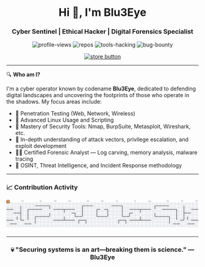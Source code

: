 <h1 align="center">Hi 👋, I'm Blu3Eye</h1>
<h3 align="center">Cyber Sentinel | Ethical Hacker | Digital Forensics Specialist</h3>

<p align="center">
  <!-- Profile Views -->
  <img src="https://komarev.com/ghpvc/?username=Cs-Blu3Eye&label=Profile%20Views&color=0e75b6&style=flat" alt="profile-views" />

  <!-- Jumlah Repo -->
  <img src="https://img.shields.io/badge/Repos-10-blue?style=flat" alt="repos" />

  <!-- Tools Hacking -->
  <img src="https://img.shields.io/badge/Tools-5-success?style=flat" alt="tools-hacking" />

  <!-- Bug Bounty -->
  <img src="https://img.shields.io/badge/Bug%20Bounty-3-critical?style=flat" alt="bug-bounty" />
</p>

<p align="center">
  <a href="https://codeze3-roo.creator-spring.com" target="_blank">
    <img src="https://img.shields.io/badge/Visit%20My%20Store-Click%20Here-blue?style=for-the-badge&logo=shopify" alt="store button"/>
  </a>
</p>


---

🔍 **Who am I?**

I'm a cyber operator known by codename **Blu3Eye**, dedicated to defending digital landscapes and uncovering the footprints of those who operate in the shadows. My focus areas include:

- 🎯 Penetration Testing (Web, Network, Wireless)
- 🐧 Advanced Linux Usage and Scripting
- 🧰 Mastery of Security Tools: Nmap, BurpSuite, Metasploit, Wireshark, etc.
- 🧠 In-depth understanding of attack vectors, privilege escalation, and exploit development
- 🕵️‍♂️ Certified Forensic Analyst — Log carving, memory analysis, malware tracing
- 🧬 OSINT, Threat Intelligence, and Incident Response methodology

---

<h3 align="left">📈 Contribution Activity</h3>

<picture>
  <source media="(prefers-color-scheme: dark)" srcset="https://raw.githubusercontent.com/Cs-Blu3Eye/Cs-Blu3Eye/output/pacman-contribution-graph-dark.svg">
  <source media="(prefers-color-scheme: light)" srcset="https://raw.githubusercontent.com/Cs-Blu3Eye/Cs-Blu3Eye/output/pacman-contribution-graph.svg">
  <img alt="pacman contribution graph" src="https://raw.githubusercontent.com/Cs-Blu3Eye/Cs-Blu3Eye/output/pacman-contribution-graph.svg">
</picture>

---


<h3 align="center">💀 "Securing systems is an art—breaking them is science." — Blu3Eye</h3>
